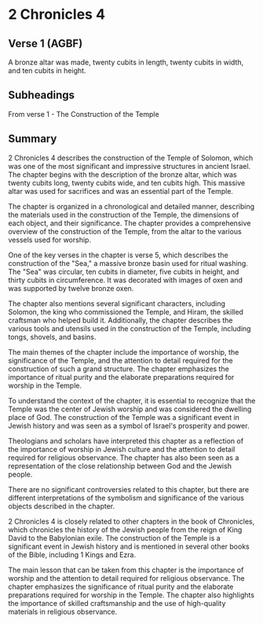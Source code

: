 # 2 Chronicles 4

## Verse 1 (AGBF)

A bronze altar was made, twenty cubits in length, twenty cubits in width, and ten cubits in height.

## Subheadings

From verse 1 - The Construction of the Temple

## Summary

2 Chronicles 4 describes the construction of the Temple of Solomon, which was one of the most significant and impressive structures in ancient Israel. The chapter begins with the description of the bronze altar, which was twenty cubits long, twenty cubits wide, and ten cubits high. This massive altar was used for sacrifices and was an essential part of the Temple.

The chapter is organized in a chronological and detailed manner, describing the materials used in the construction of the Temple, the dimensions of each object, and their significance. The chapter provides a comprehensive overview of the construction of the Temple, from the altar to the various vessels used for worship.

One of the key verses in the chapter is verse 5, which describes the construction of the "Sea," a massive bronze basin used for ritual washing. The "Sea" was circular, ten cubits in diameter, five cubits in height, and thirty cubits in circumference. It was decorated with images of oxen and was supported by twelve bronze oxen.

The chapter also mentions several significant characters, including Solomon, the king who commissioned the Temple, and Hiram, the skilled craftsman who helped build it. Additionally, the chapter describes the various tools and utensils used in the construction of the Temple, including tongs, shovels, and basins.

The main themes of the chapter include the importance of worship, the significance of the Temple, and the attention to detail required for the construction of such a grand structure. The chapter emphasizes the importance of ritual purity and the elaborate preparations required for worship in the Temple.

To understand the context of the chapter, it is essential to recognize that the Temple was the center of Jewish worship and was considered the dwelling place of God. The construction of the Temple was a significant event in Jewish history and was seen as a symbol of Israel's prosperity and power.

Theologians and scholars have interpreted this chapter as a reflection of the importance of worship in Jewish culture and the attention to detail required for religious observance. The chapter has also been seen as a representation of the close relationship between God and the Jewish people.

There are no significant controversies related to this chapter, but there are different interpretations of the symbolism and significance of the various objects described in the chapter.

2 Chronicles 4 is closely related to other chapters in the book of Chronicles, which chronicles the history of the Jewish people from the reign of King David to the Babylonian exile. The construction of the Temple is a significant event in Jewish history and is mentioned in several other books of the Bible, including 1 Kings and Ezra.

The main lesson that can be taken from this chapter is the importance of worship and the attention to detail required for religious observance. The chapter emphasizes the significance of ritual purity and the elaborate preparations required for worship in the Temple. The chapter also highlights the importance of skilled craftsmanship and the use of high-quality materials in religious observance.